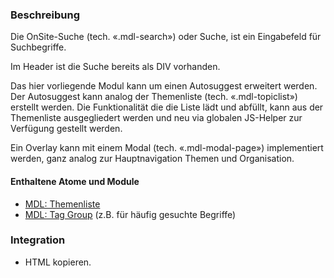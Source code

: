### Beschreibung
 
Die OnSite-Suche (tech. «.mdl-search») oder Suche, ist ein Eingabefeld für Suchbegriffe. 
 
Im Header ist die Suche bereits als DIV vorhanden.
 
Das hier vorliegende Modul kann um einen Autosuggest erweitert werden. Der Autosuggest kann analog der Themenliste (tech. «.mdl-topiclist») erstellt werden. Die Funktionalität die die Liste lädt und abfüllt, kann aus der Themenliste ausgegliedert werden und neu via globalen JS-Helper zur Verfügung gestellt werden.
 
Ein Overlay kann mit einem Modal (tech. «.mdl-modal-page») implementiert werden, ganz analog zur Hauptnavigation Themen und Organisation.
 
#### Enthaltene Atome und Module
* <a href="../topiclist/topiclist.html">MDL: Themenliste</a>
* <a href="../tag_group/tag_group.html">MDL: Tag Group</a> (z.B. für häufig gesuchte Begriffe)
 
### Integration
* HTML kopieren.
 
